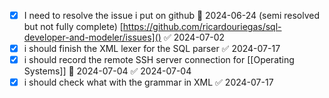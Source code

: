 - [x] I need to resolve the issue i put on github 🛫 2024-06-24 (semi resolved but not fully complete) [https://github.com/ricardouriegas/sql-developer-and-modeler/issues]() ✅ 2024-07-02
- [x] i should finish the XML lexer for the SQL parser ✅ 2024-07-17
- [x] i should record the remote SSH server  connection for [[Operating Systems]] 📅 2024-07-04 ✅ 2024-07-04
- [x] i should check what with the grammar in XML ✅ 2024-07-17
